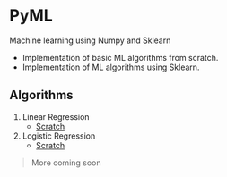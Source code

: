 # PyML
Machine learning using Numpy and Sklearn

- Implementation of basic ML algorithms from scratch.
- Implementation of ML algorithms using Sklearn.

## Algorithms

1. Linear Regression
    - [Scratch](https://github.com/AnujCodeZ/PyML/blob/master/scratch/regression/linear_regression.py)
2. Logistic Regression
    - [Scratch](https://github.com/AnujCodeZ/PyML/blob/master/scratch/regression/logistic_regression.py)

> More coming soon
